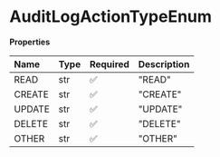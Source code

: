 # AuditLogActionTypeEnum

**Properties**

| Name   | Type | Required | Description |
| :----- | :--- | :------- | :---------- |
| READ   | str  | ✅       | "READ"      |
| CREATE | str  | ✅       | "CREATE"    |
| UPDATE | str  | ✅       | "UPDATE"    |
| DELETE | str  | ✅       | "DELETE"    |
| OTHER  | str  | ✅       | "OTHER"     |

<!-- This file was generated by liblab | https://liblab.com/ -->
